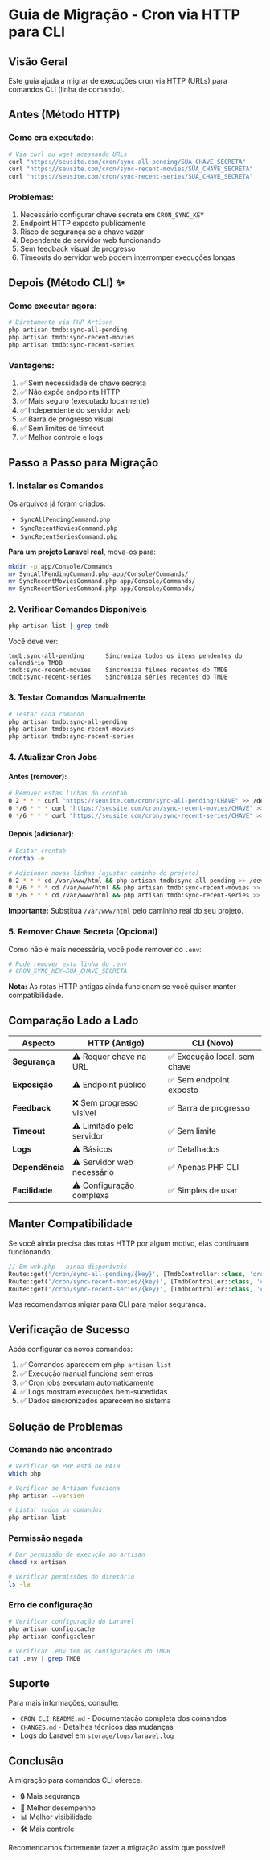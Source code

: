 # Guia de Migração - Cron via HTTP para CLI

## Visão Geral
Este guia ajuda a migrar de execuções cron via HTTP (URLs) para comandos CLI (linha de comando).

## Antes (Método HTTP)

### Como era executado:
```bash
# Via curl ou wget acessando URLs
curl "https://seusite.com/cron/sync-all-pending/SUA_CHAVE_SECRETA"
curl "https://seusite.com/cron/sync-recent-movies/SUA_CHAVE_SECRETA"
curl "https://seusite.com/cron/sync-recent-series/SUA_CHAVE_SECRETA"
```

### Problemas:
1. Necessário configurar chave secreta em `CRON_SYNC_KEY`
2. Endpoint HTTP exposto publicamente
3. Risco de segurança se a chave vazar
4. Dependente de servidor web funcionando
5. Sem feedback visual de progresso
6. Timeouts do servidor web podem interromper execuções longas

## Depois (Método CLI) ✨

### Como executar agora:
```bash
# Diretamente via PHP Artisan
php artisan tmdb:sync-all-pending
php artisan tmdb:sync-recent-movies
php artisan tmdb:sync-recent-series
```

### Vantagens:
1. ✅ Sem necessidade de chave secreta
2. ✅ Não expõe endpoints HTTP
3. ✅ Mais seguro (executado localmente)
4. ✅ Independente do servidor web
5. ✅ Barra de progresso visual
6. ✅ Sem limites de timeout
7. ✅ Melhor controle e logs

## Passo a Passo para Migração

### 1. Instalar os Comandos

Os arquivos já foram criados:
- `SyncAllPendingCommand.php`
- `SyncRecentMoviesCommand.php`
- `SyncRecentSeriesCommand.php`

**Para um projeto Laravel real**, mova-os para:
```bash
mkdir -p app/Console/Commands
mv SyncAllPendingCommand.php app/Console/Commands/
mv SyncRecentMoviesCommand.php app/Console/Commands/
mv SyncRecentSeriesCommand.php app/Console/Commands/
```

### 2. Verificar Comandos Disponíveis

```bash
php artisan list | grep tmdb
```

Você deve ver:
```
tmdb:sync-all-pending      Sincroniza todos os itens pendentes do calendário TMDB
tmdb:sync-recent-movies    Sincroniza filmes recentes do TMDB
tmdb:sync-recent-series    Sincroniza séries recentes do TMDB
```

### 3. Testar Comandos Manualmente

```bash
# Testar cada comando
php artisan tmdb:sync-all-pending
php artisan tmdb:sync-recent-movies
php artisan tmdb:sync-recent-series
```

### 4. Atualizar Cron Jobs

#### Antes (remover):
```bash
# Remover estas linhas do crontab
0 2 * * * curl "https://seusite.com/cron/sync-all-pending/CHAVE" >> /dev/null 2>&1
0 */6 * * * curl "https://seusite.com/cron/sync-recent-movies/CHAVE" >> /dev/null 2>&1
0 */6 * * * curl "https://seusite.com/cron/sync-recent-series/CHAVE" >> /dev/null 2>&1
```

#### Depois (adicionar):
```bash
# Editar crontab
crontab -e

# Adicionar novas linhas (ajustar caminho do projeto)
0 2 * * * cd /var/www/html && php artisan tmdb:sync-all-pending >> /dev/null 2>&1
0 */6 * * * cd /var/www/html && php artisan tmdb:sync-recent-movies >> /dev/null 2>&1
0 */6 * * * cd /var/www/html && php artisan tmdb:sync-recent-series >> /dev/null 2>&1
```

**Importante:** Substitua `/var/www/html` pelo caminho real do seu projeto.

### 5. Remover Chave Secreta (Opcional)

Como não é mais necessária, você pode remover do `.env`:
```bash
# Pode remover esta linha do .env
# CRON_SYNC_KEY=SUA_CHAVE_SECRETA
```

**Nota:** As rotas HTTP antigas ainda funcionam se você quiser manter compatibilidade.

## Comparação Lado a Lado

| Aspecto | HTTP (Antigo) | CLI (Novo) |
|---------|--------------|-----------|
| **Segurança** | ⚠️ Requer chave na URL | ✅ Execução local, sem chave |
| **Exposição** | ⚠️ Endpoint público | ✅ Sem endpoint exposto |
| **Feedback** | ❌ Sem progresso visível | ✅ Barra de progresso |
| **Timeout** | ⚠️ Limitado pelo servidor | ✅ Sem limite |
| **Logs** | ⚠️ Básicos | ✅ Detalhados |
| **Dependência** | ⚠️ Servidor web necessário | ✅ Apenas PHP CLI |
| **Facilidade** | ⚠️ Configuração complexa | ✅ Simples de usar |

## Manter Compatibilidade

Se você ainda precisa das rotas HTTP por algum motivo, elas continuam funcionando:

```php
// Em web.php - ainda disponíveis
Route::get('/cron/sync-all-pending/{key}', [TmdbController::class, 'cronSyncAllPending']);
Route::get('/cron/sync-recent-movies/{key}', [TmdbController::class, 'cronSyncRecentMovies']);
Route::get('/cron/sync-recent-series/{key}', [TmdbController::class, 'cronSyncRecentSeries']);
```

Mas recomendamos migrar para CLI para maior segurança.

## Verificação de Sucesso

Após configurar os novos comandos:

1. ✅ Comandos aparecem em `php artisan list`
2. ✅ Execução manual funciona sem erros
3. ✅ Cron jobs executam automaticamente
4. ✅ Logs mostram execuções bem-sucedidas
5. ✅ Dados sincronizados aparecem no sistema

## Solução de Problemas

### Comando não encontrado
```bash
# Verificar se PHP está no PATH
which php

# Verificar se Artisan funciona
php artisan --version

# Listar todos os comandos
php artisan list
```

### Permissão negada
```bash
# Dar permissão de execução ao artisan
chmod +x artisan

# Verificar permissões do diretório
ls -la
```

### Erro de configuração
```bash
# Verificar configuração do Laravel
php artisan config:cache
php artisan config:clear

# Verificar .env tem as configurações do TMDB
cat .env | grep TMDB
```

## Suporte

Para mais informações, consulte:
- `CRON_CLI_README.md` - Documentação completa dos comandos
- `CHANGES.md` - Detalhes técnicos das mudanças
- Logs do Laravel em `storage/logs/laravel.log`

## Conclusão

A migração para comandos CLI oferece:
- 🔒 Mais segurança
- 🚀 Melhor desempenho
- 📊 Melhor visibilidade
- 🛠️ Mais controle

Recomendamos fortemente fazer a migração assim que possível!
